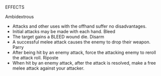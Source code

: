 EFFECTS

Ambidextrous
  - Attacks and other uses with the offhand suffer no disadvantages.
  - Initial attacks may be made with each hand.
Bleed
  - The target gains a BLEED wound die.
Disarm
  - A successful melee attack causes the enemy to drop their weapon.
Parry
  - After being hit by an enemy attack, force the attacking enemy to reroll the attack roll.
Riposte
  - When hit by an enemy attack, after the attack is resolved, make a free melee attack against your attacker.
